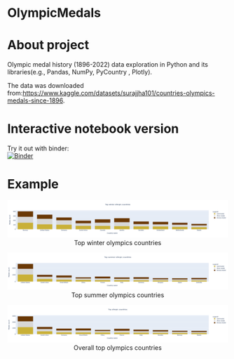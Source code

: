 # OlympicMedals

# About project
Olympic medal history (1896-2022) data exploration in Python and its libraries(e.g., Pandas, NumPy, PyCountry , Plotly). <br />

The data was downloaded from:https://www.kaggle.com/datasets/surajjha101/countries-olympics-medals-since-1896.

# Interactive notebook version
Try it out with binder:<br />[![Binder](https://mybinder.org/badge_logo.svg)](https://mybinder.org/v2/gh/madrian98/OlimpicMedals/5647ead6ebc978aa276418147a9ca125adf7b546?urlpath=lab%2Ftree%2FOlympic%20Medals%20since%201896.ipynb)

# Example
<p align="center">
  <img src="https://github.com/madrian98/OlimpicMedals/blob/main/README_Images/Stacked%20winter%20olimpics.png" />
  Top winter olympics countries
</p>

<p align="center">
  <img src="https://github.com/madrian98/OlimpicMedals/blob/main/README_Images/Stacked%20summer%20olimpics.png" />
  Top summer olympics countries
</p>

<p align="center">
  <img src="https://github.com/madrian98/OlimpicMedals/blob/main/README_Images/Stacked%20overall%20olimpics.png" />
  Overall top olympics countries
</p>

